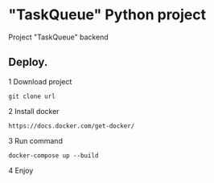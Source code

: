 # "TaskQueue" Python project
 Project "TaskQueue" backend
## **Deploy.**
1 Download project
```
git clone url
```
2 Install docker
```
https://docs.docker.com/get-docker/
```
3 Run command
```
docker-compose up --build
```
4 Enjoy

